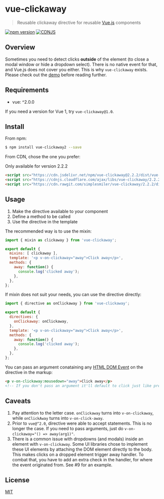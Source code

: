 # vue-clickaway

> Reusable clickaway directive for reusable [Vue.js](https://github.com/vuejs/vue) components

[![npm version](https://img.shields.io/npm/v/vue-clickaway.svg)](https://www.npmjs.com/package/vue-clickaway)
[![CDNJS](https://img.shields.io/cdnjs/v/vue-clickaway.svg)](https://cdnjs.com/libraries/vue-clickaway)

## Overview

Sometimes you need to detect clicks **outside** of the element (to close a modal
window or hide a dropdown select). There is no native event for that, and Vue.js
does not cover you either. This is why `vue-clickaway` exists. Please check out
the [demo](https://jsfiddle.net/simplesmiler/4w1cs8u3/150/) before reading further.

## Requirements

- vue: ^2.0.0

If you need a version for Vue 1, try `vue-clickaway@1.0`.

## Install

From npm:

``` sh
$ npm install vue-clickaway2 --save
```

From CDN, chose the one you prefer:

Only available for version 2.2.2

``` html
<script src="https://cdn.jsdelivr.net/npm/vue-clickaway@2.2.2/dist/vue-clickaway.min.js"></script>
<script src="https://cdnjs.cloudflare.com/ajax/libs/vue-clickaway/2.2.2/vue-clickaway.min.js"></script>
<script src="https://cdn.rawgit.com/simplesmiler/vue-clickaway/2.2.2/dist/vue-clickaway.min.js"></script>
```

## Usage

1. Make the directive available to your component
2. Define a method to be called
3. Use the directive in the template

The recommended way is to use the mixin:

``` js
import { mixin as clickaway } from 'vue-clickaway';

export default {
  mixins: [ clickaway ],
  template: '<p v-on-clickaway="away">Click away</p>',
  methods: {
    away: function() {
      console.log('clicked away');
    },
  },
};
```

If mixin does not suit your needs, you can use the directive directly:

``` js
import { directive as onClickaway } from 'vue-clickaway';

export default {
  directives: {
    onClickaway: onClickaway,
  },
  template: '<p v-on-clickaway="away">Click away</p>',
  methods: {
    away: function() {
      console.log('clicked away');
    },
  },
};
```

You can pass an argument conataining any [HTML DOM Event](https://www.w3schools.com/jsref/dom_obj_event.asp) on the directive in the markup:

``` html
<p v-on-clickaway:mousedown="away">Click away</p>
<!-- If you don't pass an argument it'll default to click just like previous versions -->
```

## Caveats

1. Pay attention to the letter case. `onClickaway` turns into `v-on-clickaway`,
   while `onClickAway` turns into `v-on-click-away`.
2. Prior to `vue@^2.0`, directive were able to accept statements.
   This is no longer the case. If you need to pass arguments, just do
   `v-on-clickaway="() => away(arg1)"`.
3. There is a common issue with dropdowns (and modals) inside an element with
   `v-on-clickaway`. Some UI libraries chose to implement these UI elements
   by attaching the DOM element directly to the body. This makes clicks on
   a dropped element trigger away handler. To combat that, you have to add
   an extra check in the handler, for where the event originated from.
   See #9 for an example.

## License

[MIT](https://opensource.org/licenses/MIT)
